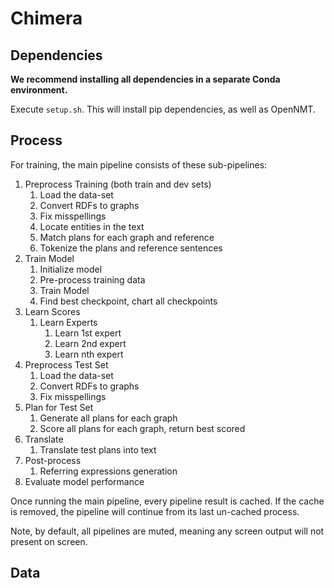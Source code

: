 # Chimera
## Dependencies
**We recommend installing all dependencies in a separate Conda environment.**

Execute `setup.sh`. This will install pip dependencies, as well as OpenNMT.

## Process
For training, the main pipeline consists of these sub-pipelines:
1. Preprocess Training (both train and dev sets)
    1. Load the data-set
    1. Convert RDFs to graphs
    1. Fix misspellings
    1. Locate entities in the text
    1. Match plans for each graph and reference
    1. Tokenize the plans and reference sentences   
1. Train Model
    1. Initialize model
    1. Pre-process training data
    1. Train Model
    1. Find best checkpoint, chart all checkpoints
1. Learn Scores
    1. Learn Experts
        1. Learn 1st expert
        1. Learn 2nd expert
        1. Learn nth expert
1. Preprocess Test Set
    1. Load the data-set
    1. Convert RDFs to graphs
    1. Fix misspellings
1. Plan for Test Set
    1. Generate all plans for each graph
    1. Score all plans for each graph, return best scored
1. Translate
    1. Translate test plans into text
1. Post-process
    1. Referring expressions generation
1. Evaluate model performance

Once running the main pipeline, every pipeline result is cached. 
If the cache is removed, the pipeline will continue from its last un-cached process.

Note, by default, all pipelines are muted, meaning any screen output will not present on screen.

## Data
